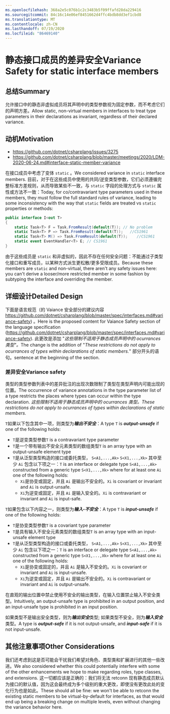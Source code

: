 ```yaml
---
ms.openlocfilehash: 368a2e5c076b1c2c3483b5f09ffafd28da229416
ms.sourcegitcommit: 84c16c14e06ef8451662d4ffc4bdb8dd3ef1cbd8
ms.translationtype: MT
ms.contentlocale: zh-CN
ms.lasthandoff: 07/19/2020
ms.locfileid: "86469140"
---
```

# <a name="variance-safety-for-static-interface-members"></a><span data-ttu-id="121cf-101">静态接口成员的差异安全</span><span class="sxs-lookup"><span data-stu-id="121cf-101">Variance Safety for static interface members</span></span>

## <a name="summary"></a><span data-ttu-id="121cf-102">总结</span><span class="sxs-lookup"><span data-stu-id="121cf-102">Summary</span></span>

<span data-ttu-id="121cf-103">允许接口中的静态非虚拟成员将其声明中的类型参数视为固定参数，而不考虑它们的声明方差。</span><span class="sxs-lookup"><span data-stu-id="121cf-103">Allow static, non-virtual members in interfaces to treat type parameters in their declarations as invariant, regardless of their declared variance.</span></span>

## <a name="motivation"></a><span data-ttu-id="121cf-104">动机</span><span class="sxs-lookup"><span data-stu-id="121cf-104">Motivation</span></span>


- https://github.com/dotnet/csharplang/issues/3275
- https://github.com/dotnet/csharplang/blob/master/meetings/2020/LDM-2020-06-24.md#interface-static-member-variance

<span data-ttu-id="121cf-105">在接口成员中考虑了变体 `static` 。</span><span class="sxs-lookup"><span data-stu-id="121cf-105">We considered variance in `static` interface members.</span></span> <span data-ttu-id="121cf-106">目前，对于在这些成员中使用的共同/逆变类型参数，它们必须遵循完整标准方差规则，从而导致某些不一致，与 `static` 字段的处理方式与 `static` 属性或方法不一致：</span><span class="sxs-lookup"><span data-stu-id="121cf-106">Today, for co/contravariant type parameters used in these members, they must follow the full standard rules of variance, leading to some inconsistency with the way that `static` fields are treated vs `static` properties or methods:</span></span>

```cs
public interface I<out T>
{
    static Task<T> F = Task.FromResult(default(T)); // No problem
    static Task<T> P => Task.FromResult(default(T));   //CS1961
    static Task<T> M() => Task.FromResult(default(T));    //CS1961
    static event EventHandler<T> E; // CS1961
}
```

<span data-ttu-id="121cf-107">由于这些成员是 `static` 和非虚拟的，因此不存在任何安全问题：不能通过子类型化接口和重写成员，以某种方式派生更松散/更多受限成员。</span><span class="sxs-lookup"><span data-stu-id="121cf-107">Because these members are `static` and non-virtual, there aren't any safety issues here: you can't derive a looser/more restricted member in some fashion by subtyping the interface and overriding the member.</span></span>

## <a name="detailed-design"></a><span data-ttu-id="121cf-108">详细设计</span><span class="sxs-lookup"><span data-stu-id="121cf-108">Detailed Design</span></span>

<span data-ttu-id="121cf-109">下面是语言规范（的 Vaiance 安全部分的建议内容 https://github.com/dotnet/csharplang/blob/master/spec/interfaces.md#variance-safety) 。</span><span class="sxs-lookup"><span data-stu-id="121cf-109">Here is the proposed content for Vaiance Safety section of the language specification (https://github.com/dotnet/csharplang/blob/master/spec/interfaces.md#variance-safety).</span></span>
<span data-ttu-id="121cf-110">此更改是添加 "*这些限制不适用于静态成员声明中的 ocurrances 类型"。*</span><span class="sxs-lookup"><span data-stu-id="121cf-110">The change is the addition of "*These restrictions do not apply to ocurrances of types within declarations of static members.*"</span></span> <span data-ttu-id="121cf-111">部分开头的语句。</span><span class="sxs-lookup"><span data-stu-id="121cf-111">sentence at the beginning of the section.</span></span> 

### <a name="variance-safety"></a><span data-ttu-id="121cf-112">差异安全</span><span class="sxs-lookup"><span data-stu-id="121cf-112">Variance safety</span></span>

<span data-ttu-id="121cf-113">类型的类型参数列表中的差异批注的出现次数限制了类型在类型声明内可能出现的位置。</span><span class="sxs-lookup"><span data-stu-id="121cf-113">The occurrence of variance annotations in the type parameter list of a type restricts the places where types can occur within the type declaration.</span></span>
<span data-ttu-id="121cf-114">*这些限制不适用于静态成员声明中的 ocurrances 类型。*</span><span class="sxs-lookup"><span data-stu-id="121cf-114">*These restrictions do not apply to ocurrances of types within declarations of static members.*</span></span>

<span data-ttu-id="121cf-115">`T`如果以下包含其中一项，则类型为***输出不安全***：</span><span class="sxs-lookup"><span data-stu-id="121cf-115">A type `T` is ***output-unsafe*** if one of the following holds:</span></span>

*  <span data-ttu-id="121cf-116">`T`是逆变类型参数</span><span class="sxs-lookup"><span data-stu-id="121cf-116">`T` is a contravariant type parameter</span></span>
*  <span data-ttu-id="121cf-117">`T`是一个带有输出不安全元素类型的数组类型</span><span class="sxs-lookup"><span data-stu-id="121cf-117">`T` is an array type with an output-unsafe element type</span></span>
*  <span data-ttu-id="121cf-118">`T`是从泛型类型构造的接口或委托类型， `S<A1,...,Ak>` `S<X1,...,Xk>` 其中至少 `Ai` 包含以下项之一：</span><span class="sxs-lookup"><span data-stu-id="121cf-118">`T` is an interface or delegate type `S<A1,...,Ak>` constructed from a generic type `S<X1,...,Xk>` where for at least one `Ai` one of the following holds:</span></span>
   * <span data-ttu-id="121cf-119">`Xi`是协变或固定，并且 `Ai` 是输出不安全的。</span><span class="sxs-lookup"><span data-stu-id="121cf-119">`Xi` is covariant or invariant and `Ai` is output-unsafe.</span></span>
   * <span data-ttu-id="121cf-120">`Xi`为逆变或固定，并且 `Ai` 是输入安全的。</span><span class="sxs-lookup"><span data-stu-id="121cf-120">`Xi` is contravariant or invariant and `Ai` is input-safe.</span></span>
   
<span data-ttu-id="121cf-121">`T`如果包含以下内容之一，则类型为***输入-不安全***：</span><span class="sxs-lookup"><span data-stu-id="121cf-121">A type `T` is ***input-unsafe*** if one of the following holds:</span></span>

*  <span data-ttu-id="121cf-122">`T`是协变类型参数</span><span class="sxs-lookup"><span data-stu-id="121cf-122">`T` is a covariant type parameter</span></span>
*  <span data-ttu-id="121cf-123">`T`是具有输入不安全元素类型的数组类型</span><span class="sxs-lookup"><span data-stu-id="121cf-123">`T` is an array type with an input-unsafe element type</span></span>
*  <span data-ttu-id="121cf-124">`T`是从泛型类型构造的接口或委托类型， `S<A1,...,Ak>` `S<X1,...,Xk>` 其中至少 `Ai` 包含以下项之一：</span><span class="sxs-lookup"><span data-stu-id="121cf-124">`T` is an interface or delegate type `S<A1,...,Ak>` constructed from a generic type `S<X1,...,Xk>` where for at least one `Ai` one of the following holds:</span></span>
   * <span data-ttu-id="121cf-125">`Xi`是协变或固定的，并且 `Ai` 是输入不安全的。</span><span class="sxs-lookup"><span data-stu-id="121cf-125">`Xi` is covariant or invariant and `Ai` is input-unsafe.</span></span>
   * <span data-ttu-id="121cf-126">`Xi`为逆变或固定，并且 `Ai` 是输出不安全的。</span><span class="sxs-lookup"><span data-stu-id="121cf-126">`Xi` is contravariant or invariant and `Ai` is output-unsafe.</span></span>

<span data-ttu-id="121cf-127">在直观的输出位置中禁止使用不安全的输出类型，在输入位置禁止输入不安全类型。</span><span class="sxs-lookup"><span data-stu-id="121cf-127">Intuitively, an output-unsafe type is prohibited in an output position, and an input-unsafe type is prohibited in an input position.</span></span>

<span data-ttu-id="121cf-128">如果类型不是输出安全类型，则为***输出安全***类型; 如果类型不安全，则为***输入安全***类型。</span><span class="sxs-lookup"><span data-stu-id="121cf-128">A type is ***output-safe*** if it is not output-unsafe, and ***input-safe*** if it is not input-unsafe.</span></span>


## <a name="other-considerations"></a><span data-ttu-id="121cf-129">其他注意事项</span><span class="sxs-lookup"><span data-stu-id="121cf-129">Other Considerations</span></span>

<span data-ttu-id="121cf-130">我们还考虑到这是否可能会干扰我们希望对角色、类型类和扩展进行的其他一些改进。</span><span class="sxs-lookup"><span data-stu-id="121cf-130">We also considered whether this could potentially interfere with some of the other enhancements we hope to make regarding roles, type classes, and extensions.</span></span> <span data-ttu-id="121cf-131">这一切都应该是正确的：我们将无法 retconn 现有静态成员默认为接口的默认值，因为这会最终成为多个级别的重大更改，即使没有更改此处的变化行为也是如此。</span><span class="sxs-lookup"><span data-stu-id="121cf-131">These should all be fine: we won't be able to retconn the existing static members to be virtual-by-default for interfaces, as that would end up being a breaking change on multiple levels, even without changing the variance behavior here.</span></span>

